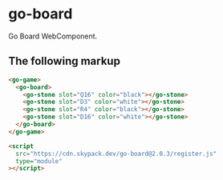 # go-board

Go Board WebComponent.

## The following markup

```HTML
<go-game>
  <go-board>
    <go-stone slot="Q16" color="black"></go-stone>
    <go-stone slot="D3" color="white"></go-stone>
    <go-stone slot="R4" color="black"></go-stone>
    <go-stone slot="D16" color="white"></go-stone>
  </go-board>
</go-game>

<script
  src="https://cdn.skypack.dev/go-board@2.0.3/register.js"
  type="module"
></script>
```
